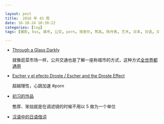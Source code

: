 ```yaml
---

layout: post
title:  2016 年 43 周
date: 16-10-24 10:39:22
categories: [log]
tags: [摄影, bus, 城市, 公交, porn, 埃舍尔, 梵高, 陈丹青, 艺术, 日本, 日语, 文化]

---
```


- [Through a Glass Darkly](http://nickturpin.com/portfolio/winter-bus/)

	就像逛菜市场一样，公共交通也是了解一座称城市的方式，这种方式[全世界都通用](http://www.vice.cn/read/this-photographer-taking-pics-for-strangers-he-meet-everyday)

- [Escher y el efecto Droste / Escher and the Droste Effect](https://www.youtube.com/watch?v=9WHdyG9mJaI)

	超越理性，心跳加速 #porn

- [初习的作品](http://v.youku.com/v_show/id_XMTI3ODY0MDI0NA==.html)

	憨厚、笨拙就是在调滤镜的时候不用以 5 做为一个单位

- [汉语中的日语借词](https://zh.wikipedia.org/wiki/%E6%BC%A2%E8%AA%9E%E4%B8%AD%E7%9A%84%E6%97%A5%E8%AA%9E%E5%80%9F%E8%A9%9E)
